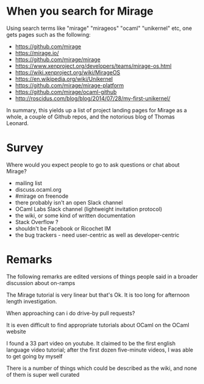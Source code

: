 When you search for Mirage
==========================

Using search terms like "mirage" "mirageos" "ocaml" "unikernel" etc, one
gets pages such as the following:

* https://github.com/mirage
* https://mirage.io/
* https://github.com/mirage/mirage
* https://www.xenproject.org/developers/teams/mirage-os.html
* https://wiki.xenproject.org/wiki/MirageOS
* https://en.wikipedia.org/wiki/Unikernel
* https://github.com/mirage/mirage-platform
* https://github.com/mirage/ocaml-github
* http://roscidus.com/blog/blog/2014/07/28/my-first-unikernel/

In summary, this yields up a list of project landing pages for Mirage
as a whole, a couple of Github repos, and the notorious blog of
Thomas Leonard.

Survey
======

Where would you expect people to go to ask questions or chat about Mirage?

* mailing list
* discuss.ocaml.org
* #mirage on freenode
* there probably isn't an open Slack channel
* OCaml Labs Slack channel (lightweight invitation protocol)
* the wiki, or some kind of written documentation
* Stack Overflow ?
* shouldn't be Facebook or Ricochet IM
* the bug trackers - need user-centric as well as developer-centric


Remarks
=======

The following remarks are edited versions of things people said in
a broader discussion about on-ramps

The Mirage tutorial is very linear but that's Ok. It is too long for
afternoon length investigation.

When approaching can i do drive-by pull requests?

It is even difficult to find appropriate tutorials about OCaml on the
OCaml website

I found a 33 part video on youtube. It claimed to be the first english
language video tutorial; after the first dozen five-minute videos, I was
able to get going by myself

There is a number of things which could be described as the wiki, and none
of them is super well curated
